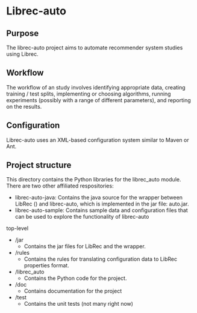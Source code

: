 # Librec-auto

## Purpose

The librec-auto project aims to automate recommender system studies using Librec. 

## Workflow

The workflow of an study involves identifying appropriate data, creating 
training / test splits, implementing or choosing algorithms, running experiments
(possibly with a range of different parameters), and reporting on the results.

## Configuration

Librec-auto uses an XML-based configuration system similar to Maven or Ant. 

## Project structure

This directory contains the Python libraries for the librec_auto module. There are two other affiliated
respositories:

- librec-auto-java: Contains the java source for the wrapper between LibRec () and librec-auto, which is implemented
in the jar file: auto.jar.
- librec-auto-sample: Contains sample data and configuration files that can be used to explore the functionality
of librec-auto

top-level
* /jar
    * Contains the jar files for LibRec and the wrapper. 
* /rules
    * Contains the rules for translating configuration data to LibRec properties format.
* /librec_auto
	* Contains the Python code for the project.
* /doc
	* Contains documentation for the project
* /test
	* Contains the unit tests (not many right now)


